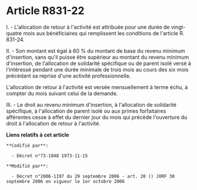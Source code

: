 # Article R831-22

I. - L'allocation de retour à l'activité est attribuée pour une durée de vingt-quatre mois aux bénéficiaires qui remplissent
les conditions de l'article R. 831-24.

II. - Son montant est égal à 60 % du montant de base du revenu minimum d'insertion, sans qu'il puisse être supérieur au
montant du revenu minimum d'insertion, de l'allocation de solidarité spécifique ou de parent isolé versé à l'intéressé
pendant une durée minimale de trois mois au cours des six mois précédant sa reprise d'une activité professionnelle.

L'allocation de retour à l'activité est versée mensuellement à terme échu, à compter du mois suivant celui de la demande.

III. - Le droit au revenu minimum d'insertion, à l'allocation de solidarité spécifique, à l'allocation de parent isolé ou aux
primes forfaitaires afférentes cesse à effet du dernier jour du mois qui précède l'ouverture du droit à l'allocation de
retour à l'activité.

**Liens relatifs à cet article**

	**Codifié par**:

	  - Décret n°73-1048 1973-11-15

	**Modifié par**:

	  - Décret n°2006-1197 du 29 septembre 2006 - art. 20 () JORF 30 septembre 2006 en vigueur le 1er octobre 2006
